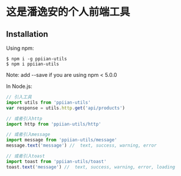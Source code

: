 
# 这是潘逸安的个人前端工具


## Installation

Using npm:
```shell
$ npm i -g ppiian-utils
$ npm i ppiian-utils
```
Note: add --save if you are using npm < 5.0.0

In Node.js:
```js
// 引入工具
import utils from 'ppiian-utils'
var response = utils.http.get('api/products')

// 或者引入http
import http from 'ppiian-utils/http'

// 或者引入message
import message from 'ppiian-utils/message'
message.text('message') //  text, success, warning, error

// 或者引入toast
import toast from 'ppiian-utils/toast'
toast.text('message') //  text, success, warning, error, loading

```
